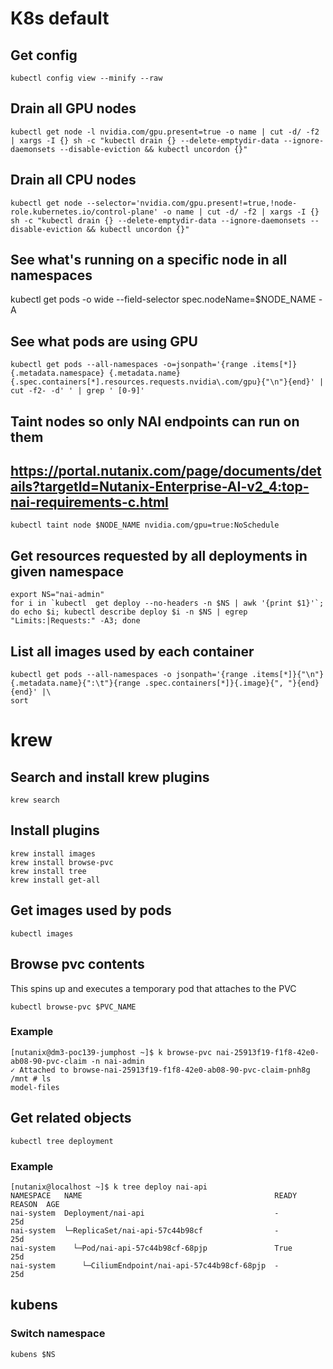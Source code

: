 # K8s default

## Get config
```
kubectl config view --minify --raw
```

## Drain all GPU nodes
```
kubectl get node -l nvidia.com/gpu.present=true -o name | cut -d/ -f2 | xargs -I {} sh -c "kubectl drain {} --delete-emptydir-data --ignore-daemonsets --disable-eviction && kubectl uncordon {}"
```

## Drain all CPU nodes
```
kubectl get node --selector='nvidia.com/gpu.present!=true,!node-role.kubernetes.io/control-plane' -o name | cut -d/ -f2 | xargs -I {} sh -c "kubectl drain {} --delete-emptydir-data --ignore-daemonsets --disable-eviction && kubectl uncordon {}"
```

## See what's running on a specific node in all namespaces
kubectl get pods -o wide --field-selector spec.nodeName=$NODE_NAME -A

## See what pods are using GPU
```
kubectl get pods --all-namespaces -o=jsonpath='{range .items[*]}{.metadata.namespace} {.metadata.name} {.spec.containers[*].resources.requests.nvidia\.com/gpu}{"\n"}{end}' | cut -f2- -d' ' | grep ' [0-9]'
```

## Taint nodes so only NAI endpoints can run on them
## https://portal.nutanix.com/page/documents/details?targetId=Nutanix-Enterprise-AI-v2_4:top-nai-requirements-c.html
```
kubectl taint node $NODE_NAME nvidia.com/gpu=true:NoSchedule
```

## Get resources requested by all deployments in given namespace
```
export NS="nai-admin"
for i in `kubectl  get deploy --no-headers -n $NS | awk '{print $1}'`; do echo $i; kubectl describe deploy $i -n $NS | egrep "Limits:|Requests:" -A3; done
```

## List all images used by each container
```
kubectl get pods --all-namespaces -o jsonpath='{range .items[*]}{"\n"}{.metadata.name}{":\t"}{range .spec.containers[*]}{.image}{", "}{end}{end}' |\
sort
```

# krew

## Search and install krew plugins
```
krew search
```

## Install plugins
```
krew install images
krew install browse-pvc
krew install tree
krew install get-all
```

## Get images used by pods
```
kubectl images
```

## Browse pvc contents

This spins up and executes a temporary pod that attaches to the PVC
```
kubectl browse-pvc $PVC_NAME
```

### Example
```
[nutanix@dm3-poc139-jumphost ~]$ k browse-pvc nai-25913f19-f1f8-42e0-ab08-90-pvc-claim -n nai-admin
✓ Attached to browse-nai-25913f19-f1f8-42e0-ab08-90-pvc-claim-pnh8g
/mnt # ls
model-files
```

## Get related objects
```
kubectl tree deployment
```
### Example
```
[nutanix@localhost ~]$ k tree deploy nai-api
NAMESPACE   NAME                                           READY  REASON  AGE
nai-system  Deployment/nai-api                             -              25d
nai-system  └─ReplicaSet/nai-api-57c44b98cf                -              25d
nai-system    └─Pod/nai-api-57c44b98cf-68pjp               True           25d
nai-system      └─CiliumEndpoint/nai-api-57c44b98cf-68pjp  -              25d
```

## kubens

### Switch namespace
```
kubens $NS
```
